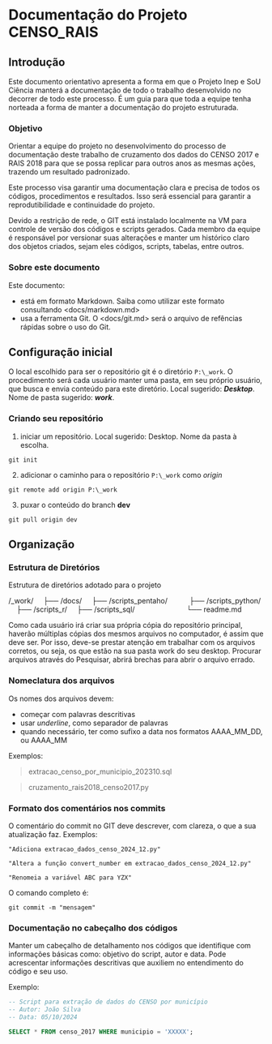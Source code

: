 # Documentação do Projeto CENSO_RAIS

## Introdução

Este documento orientativo apresenta a forma em que o Projeto Inep e SoU Ciência manterá a documentação de todo o trabalho desenvolvido no decorrer de todo este processo. É um guia para que toda a equipe tenha norteada a forma de manter a documentação do projeto estruturada.

### Objetivo

Orientar a equipe do projeto no desenvolvimento do processo de documentação deste trabalho de cruzamento dos dados do CENSO 2017 e RAIS 2018 para que se possa replicar para outros anos as mesmas ações, trazendo um resultado padronizado.

Este processo visa garantir uma documentação clara e precisa de todos os códigos, procedimentos e resultados. Isso será essencial para garantir a reprodutibilidade e continuidade do projeto.

Devido a restrição de rede, o GIT está instalado localmente na VM para controle de versão dos códigos e scripts gerados. Cada membro da equipe é responsável por versionar suas alterações e manter um histórico claro dos objetos criados, sejam eles códigos, scripts, tabelas, entre outros.


### Sobre este documento

Este documento:
- está em formato Markdown. Saiba como utilizar este formato consultando <docs/markdown.md>
- usa a ferramenta Git. O <docs/git.md> será o arquivo de refências rápidas sobre o uso do Git.



## Configuração inicial

O local escolhido para ser o repositório git é o diretório `P:\_work`. O procedimento será cada usuário manter uma pasta, em seu próprio usuário, que busca e envia conteúdo para este diretório. Local sugerido: ***Desktop***. Nome de pasta sugerido: ***work***.

### Criando seu repositório

1. iniciar um repositório. Local sugerido: Desktop. Nome da pasta à escolha.
```
git init
```

2. adicionar o caminho para o repositório `P:\_work` como *origin*
```
git remote add origin P:\_work
```

3. puxar o conteúdo do branch **dev**
```
git pull origin dev
```

## Organização

### Estrutura de Diretórios

Estrutura de diretórios adotado para o projeto

/_work/
    ├── /docs/
    ├── /scripts_pentaho/      
    ├── /scripts_python/
    ├── /scripts_r/
    ├── /scripts_sql/                     
    └── readme.md

Como cada usuário irá criar sua própria cópia do repositório principal, haverão múltiplas cópias dos mesmos arquivos no computador, é assim que deve ser. Por isso, deve-se prestar atenção em trabalhar com os arquivos corretos, ou seja, os que estão na sua pasta work do seu desktop. Procurar arquivos através do Pesquisar, abrirá brechas para abrir o arquivo errado.

### Nomeclatura dos arquivos

Os nomes dos arquivos devem:
- começar com palavras descritivas
- usar *underline*, como separador de palavras
- quando necessário, ter como sufixo a data nos formatos AAAA_MM_DD, ou AAAA_MM

Exemplos:

> extracao_censo_por_municipio_202310.sql

> cruzamento_rais2018_censo2017.py

### Formato dos comentários nos commits

 O comentário do commit no GIT deve descrever, com clareza, o que a sua atualização faz. Exemplos:

```
"Adiciona extracao_dados_censo_2024_12.py"
```

```
"Altera a função convert_number em extracao_dados_censo_2024_12.py"
```

```
"Renomeia a variável ABC para YZX"
```

O comando completo é:
```
git commit -m "mensagem"
```

### Documentação no cabeçalho dos códigos

Manter um cabeçalho de detalhamento nos códigos que identifique com informações básicas como: objetivo do script, autor e data. Pode acrescentar informações descritivas que auxiliem no entendimento do código e seu uso.

Exemplo:

```sql
-- Script para extração de dados do CENSO por município
-- Autor: João Silva
-- Data: 05/10/2024

SELECT * FROM censo_2017 WHERE municipio = 'XXXXX';
  
```

